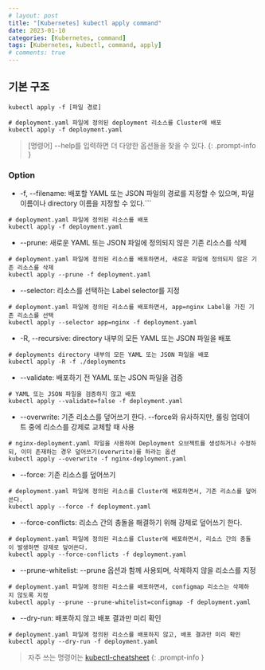 ```yaml
---
# layout: post
title: "[Kubernetes] kubectl apply command"
date: 2023-01-10
categories: [Kubernetes, command]
tags: [Kubernetes, kubectl, command, apply]
# comments: true
---
```


## 기본 구조
```
kubectl apply -f [파일 경로]

# deployment.yaml 파일에 정의된 deployment 리소스를 Cluster에 배포
kubectl apply -f deployment.yaml
```

> [명령어] --help를 입력하면 더 다양한 옵션들을 찾을 수 있다.
{: .prompt-info }

### Option
- -f, --filename: 배포할 YAML 또는 JSON 파일의 경로를 지정할 수 있으며, 파일 이름이나 directory 이름을 지정할 수 있다.```
```
# deployment.yaml 파일에 정의된 리소스를 배포
kubectl apply -f deployment.yaml
```

- --prune: 새로운 YAML 또는 JSON 파일에 정의되지 않은 기존 리소스를 삭제
```
# deployment.yaml 파일에 정의된 리소스를 배포하면서, 새로운 파일에 정의되지 않은 기존 리소스를 삭제
kubectl apply --prune -f deployment.yaml
```

- --selector: 리소스를 선택하는 Label selector를 지정
```
# deployment.yaml 파일에 정의된 리소스를 배포하면서, app=nginx Label을 가진 기존 리소스를 선택
kubectl apply --selector app=nginx -f deployment.yaml
```

- -R, --recursive: directory 내부의 모든 YAML 또는 JSON 파일을 배포
```
# deployments directory 내부의 모든 YAML 또는 JSON 파일을 배포
kubectl apply -R -f ./deployments
```

- --validate: 배포하기 전 YAML 또는 JSON 파일을 검증
```
# YAML 또는 JSON 파일을 검증하지 않고 배포
kubectl apply --validate=false -f deployment.yaml
```

- --overwrite: 기존 리소스를 덮어쓰기 한다. --force와 유사하지만, 롤링 업데이트 중에 리소스를 강제로 교체할 때 사용
```
# nginx-deployment.yaml 파일을 사용하여 Deployment 오브젝트를 생성하거나 수정하되, 이미 존재하는 경우 덮어쓰기(overwrite)를 하라는 옵션
kubectl apply --overwrite -f nginx-deployment.yaml
```

- --force: 기존 리소스를 덮어쓰기
```
# deployment.yaml 파일에 정의된 리소스를 Cluster에 배포하면서, 기존 리소스를 덮어쓴다.
kubectl apply --force -f deployment.yaml
```

- --force-conflicts: 리소스 간의 충돌을 해결하기 위해 강제로 덮어쓰기 한다.
```
# deployment.yaml 파일에 정의된 리소스를 Cluster에 배포하면서, 리소스 간의 충돌이 발생하면 강제로 덮어쓴다.
kubectl apply --force-conflicts -f deployment.yaml
```

- --prune-whitelist: --prune 옵션과 함께 사용되며, 삭제하지 않을 리소스를 지정
```
# deployment.yaml 파일에 정의된 리소스를 배포하면서, configmap 리소스는 삭제하지 않도록 지정
kubectl apply --prune --prune-whitelist=configmap -f deployment.yaml
```

- --dry-run: 배포하지 않고 배포 결과만 미리 확인
```
# deployment.yaml 파일에 정의된 리소스를 배포하지 않고, 배포 결과만 미리 확인
kubectl apply --dry-run -f deployment.yaml
```

> 자주 쓰는 명령어는 [kubectl-cheatsheet](https://kubernetes.io/docs/reference/kubectl/cheatsheet/)
{: .prompt-info }